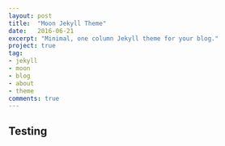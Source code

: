```yaml
---
layout: post
title:  "Moon Jekyll Theme"
date:   2016-06-21
excerpt: "Minimal, one column Jekyll theme for your blog."
project: true
tag:
- jekyll 
- moon
- blog
- about
- theme
comments: true
---
```


## Testing
